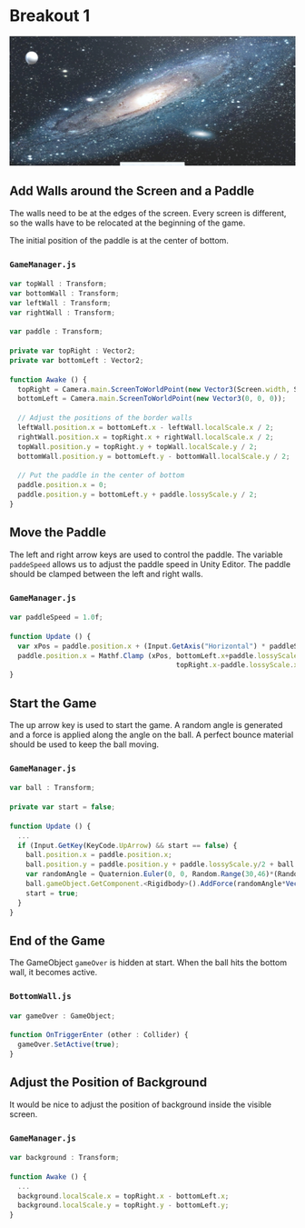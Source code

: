 # Breakout 1

![Lesson 7 Screenshot](https://github.com/GameValley/UnityTutorial/blob/master/images/lesson-7.png)

## Add Walls around the Screen and a Paddle

The walls need to be at the edges of the screen. Every screen is different, so the walls have to be relocated at the beginning of the game.

The initial position of the paddle is at the center of bottom.

### ```GameManager.js```
```javascript
var topWall : Transform;
var bottomWall : Transform;
var leftWall : Transform;
var rightWall : Transform;

var paddle : Transform;

private var topRight : Vector2;
private var bottomLeft : Vector2;

function Awake () {
  topRight = Camera.main.ScreenToWorldPoint(new Vector3(Screen.width, Screen.height, 0));
  bottomLeft = Camera.main.ScreenToWorldPoint(new Vector3(0, 0, 0));

  // Adjust the positions of the border walls
  leftWall.position.x = bottomLeft.x - leftWall.localScale.x / 2;
  rightWall.position.x = topRight.x + rightWall.localScale.x / 2;
  topWall.position.y = topRight.y + topWall.localScale.y / 2;
  bottomWall.position.y = bottomLeft.y - bottomWall.localScale.y / 2;
  
  // Put the paddle in the center of bottom
  paddle.position.x = 0;
  paddle.position.y = bottomLeft.y + paddle.lossyScale.y / 2;  
}
```

## Move the Paddle

The left and right arrow keys are used to control the paddle. The variable ```paddeSpeed``` allows us to adjust the paddle speed in Unity Editor. The paddle should be clamped between the left and right walls.

### ```GameManager.js```
```javascript
var paddleSpeed = 1.0f;

function Update () {
  var xPos = paddle.position.x + (Input.GetAxis("Horizontal") * paddleSpeed);
  paddle.position.x = Mathf.Clamp (xPos, bottomLeft.x+paddle.lossyScale.x/2, 
                                         topRight.x-paddle.lossyScale.x/2);
}
```

## Start the Game

The up arrow key is used to start the game. A random angle is generated and a force is applied along the angle on the ball. A perfect bounce material should be used to keep the ball moving. 

### ```GameManager.js```
```javascript
var ball : Transform;

private var start = false;

function Update () {
  ...
  if (Input.GetKey(KeyCode.UpArrow) && start == false) {
    ball.position.x = paddle.position.x;
    ball.position.y = paddle.position.y + paddle.lossyScale.y/2 + ball.lossyScale.y/2;
    var randomAngle = Quaternion.Euler(0, 0, Random.Range(30,46)*(Random.Range(0,2)*2-1));
    ball.gameObject.GetComponent.<Rigidbody>().AddForce(randomAngle*Vector3(0.0f, 600.0f, 0.0f));
    start = true;
  }
}
```

## End of the Game

The GameObject ```gameOver``` is hidden at start. When the ball hits the bottom wall, it becomes active.

### ```BottomWall.js```
```javascript
var gameOver : GameObject;

function OnTriggerEnter (other : Collider) {
  gameOver.SetActive(true);
}
```

## Adjust the Position of Background

It would be nice to adjust the position of background inside the visible screen.

### ```GameManager.js```
```javascript
var background : Transform;

function Awake () {
  ...
  background.localScale.x = topRight.x - bottomLeft.x;
  background.localScale.y = topRight.y - bottomLeft.y;
}
```
